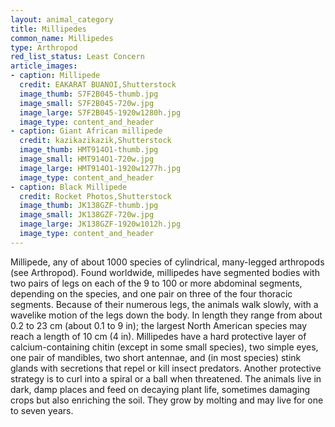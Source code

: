 ```yaml
---
layout: animal_category
title: Millipedes
common_name: Millipedes
type: Arthropod
red_list_status: Least Concern
article_images:
- caption: Millipede
  credit: EAKARAT BUANOI,Shutterstock
  image_thumb: S7F2B045-thumb.jpg
  image_small: S7F2B045-720w.jpg
  image_large: S7F2B045-1920w1280h.jpg
  image_type: content_and_header
- caption: Giant African millipede
  credit: kazikazikazik,Shutterstock
  image_thumb: HMT914O1-thumb.jpg
  image_small: HMT914O1-720w.jpg
  image_large: HMT914O1-1920w1277h.jpg
  image_type: content_and_header
- caption: Black Millipede
  credit: Rocket Photos,Shutterstock
  image_thumb: JK138GZF-thumb.jpg
  image_small: JK138GZF-720w.jpg
  image_large: JK138GZF-1920w1012h.jpg
  image_type: content_and_header
---
```


Millipede, any of about 1000 species of cylindrical, many-legged arthropods (see Arthropod). Found worldwide, millipedes have segmented bodies with two pairs of legs on each of the 9 to 100 or more abdominal segments, depending on the species, and one pair on three of the four thoracic segments. Because of their numerous legs, the animals walk slowly, with a wavelike motion of the legs down the body. In length they range from about 0.2 to 23 cm (about 0.1 to 9 in); the largest North American species may reach a length of 10 cm (4 in). Millipedes have a hard protective layer of calcium-containing chitin (except in some small species), two simple eyes, one pair of mandibles, two short antennae, and (in most species) stink glands with secretions that repel or kill insect predators. Another protective strategy is to curl into a spiral or a ball when threatened. The animals live in dark, damp places and feed on decaying plant life, sometimes damaging crops but also enriching the soil. They grow by molting and may live for one to seven years.
